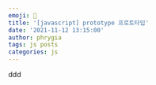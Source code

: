 ```yaml
---
emoji: 📓
title: '[javascript] prototype 프로토타입'
date: '2021-11-12 13:15:00'
author: phrygia
tags: js posts
categories: js
---
```


ddd
